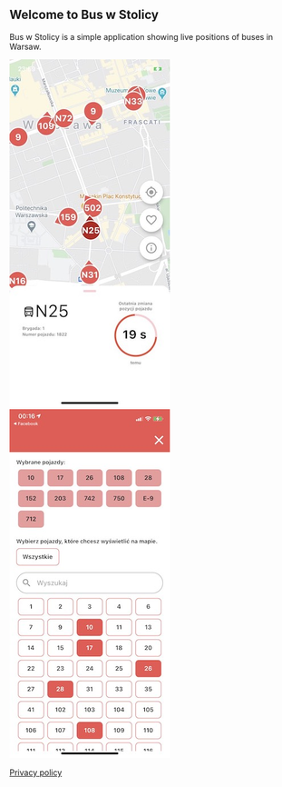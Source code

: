 ## Welcome to Bus w Stolicy

Bus w Stolicy is a simple application showing live positions of buses in Warsaw.

![Image](https://github.com/NataliaKurek/Bus-w-Stolicy/blob/main/IMG_8331.jpg?raw=true)
![Image](https://github.com/NataliaKurek/Bus-w-Stolicy/blob/main/IMG_8332.jpg?raw=true)


[Privacy policy](https://nataliakurek.github.io/Bus-w-Stolicy/privacy-policy)

